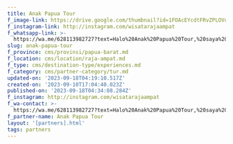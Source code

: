 ```yaml
---
title: Anak Papua Tour
f_image-link: https://drive.google.com/thumbnail?id=1FOAcEYcdtFRvZPLOVo7PpH9F7yJasVCY
f_instagram-link: http://instagram.com/wisatarajaampat
f_whatsapp-link: >-
  https://wa.me/628113982727?text=Halo%20Anak%20Papua%20Tour,%20saya%20dapat%20info%20dari%20@loocale.id%20dan%20punya%20pertanyaan
slug: anak-papua-tour
f_province: cms/provinsi/papua-barat.md
f_location: cms/location/raja-ampat.md
f_type: cms/destination-type/experiences.md
f_category: cms/partner-category/tur.md
updated-on: '2023-09-18T04:19:10.517Z'
created-on: '2023-09-10T17:04:40.023Z'
published-on: '2023-09-18T04:34:08.284Z'
f_instagram: http://instagram.com/wisatarajaampat
f_wa-contact: >-
  https://wa.me/628113982727?text=Halo%20Anak%20Papua%20Tour,%20saya%20dapat%20info%20dari%20@loocale.id%20dan%20punya%20pertanyaan
f_partner-name: Anak Papua Tour
layout: '[partners].html'
tags: partners
---
```



